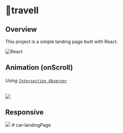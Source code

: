 # 🌴travell

## Overview

This project is a simple landing page built with React.

<img alt="React" src="https://img.shields.io/badge/react-%2320232a.svg?style=for-the-badge&logo=react&logoColor=%2361DAFB"/>

## Animation (onScroll)
###### Using [`Intersection Observer`](https://github.com/thebuilder/react-intersection-observer#readme)
<img src="src/assets/gifs/on-scroll.gif"/>

## Responsive
<img src="src/assets/gifs/responsive.gif"/>
# car-landingPage
